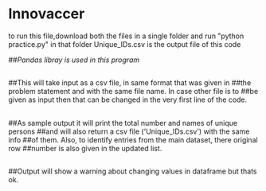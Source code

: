 # Innovaccer
to run this file,download both the files in a single folder and run "python practice.py" in that folder
Unique_IDs.csv is the output file of this code


##*Pandas libray is used in this program*
##
##This will take input as a csv file, in same format that was given in
##the problem statement and with the same file name. In case other file is to
##be given as input then that can be changed in the very first line of the code.
##
##As sample output it will print the total number and names of unique persons
##and will also return a csv file ('Unique_IDs.csv') with the same info
##of them. Also, to identify entries from the main dataset, there original row
##number is also given in the updated list.
##
##Output will show a warning about changing values in dataframe but thats ok.
